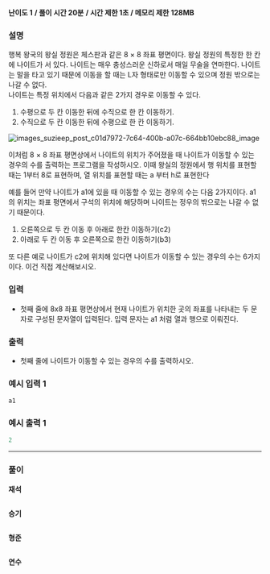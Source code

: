 **난이도 1**   **/  풀이 시간 20분**   **/  시간 제한  1초 /  메모리 제한** **128MB**

### **설명**

행복 왕국의 왕실 정원은 체스판과 같은 8 × 8 좌표 평면이다. 왕실 정원의 특정한 한 칸에 나이트가 서 있다.
나이트는 매우 충성스러운 신하로서 매일 무술을 연마한다. 나이트는 말을 타고 있기 때문에 이동을 할 때는 L자 형태로만 이동할 수
있으며 정원 밖으로는 나갈 수 없다. <br>
나이트는 특정 위치에서 다음과 같은 2가지 경우로 이동할 수 있다.

1. 수평으로 두 칸 이동한 뒤에 수직으로 한 칸 이동하기.
2. 수직으로 두 칸 이동한 뒤에 수평으로 한 칸 이동하기.<br>

![images_suzieep_post_c01d7972-7c64-400b-a07c-664bb10ebc88_image](https://user-images.githubusercontent.com/110963294/223341624-accc534e-d36f-47cf-98f0-04541e1014af.png)

   

이처럼 8 × 8 좌표 평면상에서 나이트의 위치가 주어졌을 때 나이트가 이동할 수 있는 경우의 수를 출력하는 프로그램을 작성하시오.
이때 왕실의 정원에서 행 위치를 표현할 때는 1부터 8로 표현하며, 열 위치를 표현할 때는 a 부터 h로 표현한다

예를 들어 만약 나이트가 a1에 있을 때 이동할 수 있는 경우의 수는 다음 2가지이다. 
a1의 위치는 좌표 평면에서 구석의 위치에 해당하며 나이트는 정우의 밖으로는 나갈 수 없기 때문이다.

1. 오른쪽으로 두 칸 이동 후 아래로 한칸 이동하기(c2)
2. 아래로 두 칸 이동 후 오른쪽으로 한칸 이동하기(b3)

또 다른 예로 나이트가 c2에 위치해 있다면 나이트가 이동할 수 있는 경우의 수는 6가지이다. 이건 직접 계산해보시오.

### **입력**
- 첫째 줄에 8x8 좌표 평면상에서 현재 나이트가 위치한 곳의 좌표를 나타내는 두 문자로 구성된 문자열이 입력된다. 입력 문자는 a1 처럼 열과 행으로 이뤄진다.

### **출력**
- 첫째 줄에 나이트가 이동할 수 있는 경우의 수를 출력하시오.

### **예시 입력 1**

```java
a1
```

### **예시 출력 1**

```java
2
```

---

### **풀이**

**재석**

```java

```

**승기**

```java

```

**형준**

```java

```

**연수**

```python

```
